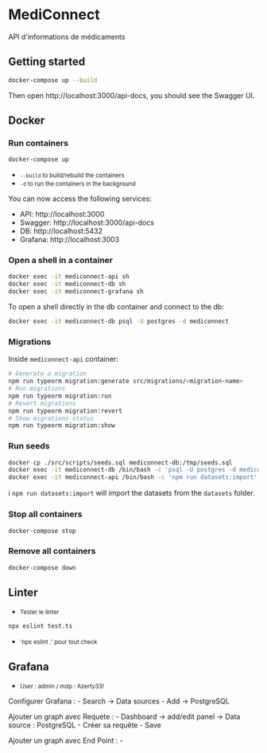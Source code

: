 # MediConnect

API d'informations de médicaments

## Getting started

```sh
docker-compose up --build
```

Then open http://localhost:3000/api-docs, you should see the Swagger UI.

## Docker

### Run containers

```sh
docker-compose up
```

- <small>`--build` to build/rebuild the containers</small>
- <small>`-d` to run the containers in the background</small>

You can now access the following services:

- API: http://localhost:3000
- Swagger: http://localhost:3000/api-docs
- DB: http://localhost:5432
- Grafana: http://localhost:3003

### Open a shell in a container

```sh
docker exec -it mediconnect-api sh
docker exec -it mediconnect-db sh
docker exec -it mediconnect-grafana sh
```

To open a shell directly in the db container and connect to the db:

```sh
docker exec -it mediconnect-db psql -U postgres -d mediconnect
```

### Migrations
Inside `mediconnect-api` container:

```sh
# Generate a migration
npm run typeorm migration:generate src/migrations/<migration-name>
# Run migrations
npm run typeorm migration:run
# Revert migrations
npm run typeorm migration:revert
# Show migrations status
npm run typeorm migration:show
```

### Run seeds

```sh
docker cp ./src/scripts/seeds.sql mediconnect-db:/tmp/seeds.sql
docker exec -it mediconnect-db /bin/bash -c 'psql -U postgres -d mediconnect < /tmp/seeds.sql'
docker exec -it mediconnect-api /bin/bash -c 'npm run datasets:import'
```
ℹ️ `npm run datasets:import` will import the datasets from the `datasets` folder.

### Stop all containers

```sh
docker-compose stop
```

### Remove all containers

```sh
docker-compose down
```

## Linter

- <small>Tester le linter</small>

```sh
npx eslint test.ts
```

- <small> 'npx eslint .' pour tout check</small>

## Grafana

- <small>User : admin  / mdp : Azerty33!</small>

Configurer Grafana :
    - Search -> Data sources
    - Add -> PostgreSQL

Ajouter un graph avec Requete : 
    - Dashboard -> add/edit panel -> Data source : PostgreSQL
    - Créer sa requête
    - Save

Ajouter un graph avec End Point :
    -